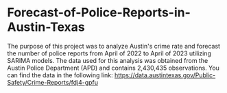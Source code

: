 # Forecast-of-Police-Reports-in-Austin-Texas
The purpose of this project was to analyze Austin's crime rate and forecast the number of police reports from April of 2022 to April of 2023 utilizing SARIMA models. The data used for this analysis was obtained from the Austin Police Department (APD) and contains 2,430,435 observations. You can find the data in the following link:
https://data.austintexas.gov/Public-Safety/Crime-Reports/fdj4-gpfu
